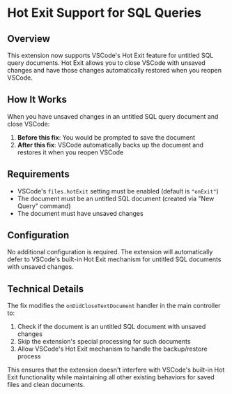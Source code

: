 # Hot Exit Support for SQL Queries

## Overview

This extension now supports VSCode's Hot Exit feature for untitled SQL query documents. Hot Exit allows you to close VSCode with unsaved changes and have those changes automatically restored when you reopen VSCode.

## How It Works

When you have unsaved changes in an untitled SQL query document and close VSCode:

1. **Before this fix**: You would be prompted to save the document
2. **After this fix**: VSCode automatically backs up the document and restores it when you reopen VSCode

## Requirements

- VSCode's `files.hotExit` setting must be enabled (default is `"onExit"`)
- The document must be an untitled SQL document (created via "New Query" command)
- The document must have unsaved changes

## Configuration

No additional configuration is required. The extension will automatically defer to VSCode's built-in Hot Exit mechanism for untitled SQL documents with unsaved changes.

## Technical Details

The fix modifies the `onDidCloseTextDocument` handler in the main controller to:

1. Check if the document is an untitled SQL document with unsaved changes
2. Skip the extension's special processing for such documents
3. Allow VSCode's Hot Exit mechanism to handle the backup/restore process

This ensures that the extension doesn't interfere with VSCode's built-in Hot Exit functionality while maintaining all other existing behaviors for saved files and clean documents.